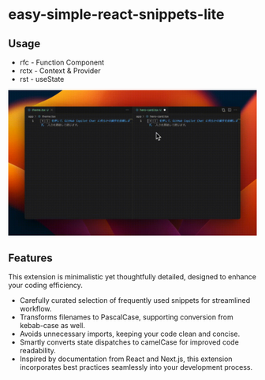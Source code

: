 # easy-simple-react-snippets-lite

## Usage

- rfc - Function Component
- rctx - Context & Provider
- rst - useState

![](./images/demo.gif)

## Features

This extension is minimalistic yet thoughtfully detailed, designed to enhance your coding efficiency.

- Carefully curated selection of frequently used snippets for streamlined workflow.
- Transforms filenames to PascalCase, supporting conversion from kebab-case as well.
- Avoids unnecessary imports, keeping your code clean and concise.
- Smartly converts state dispatches to camelCase for improved code readability.
- Inspired by documentation from React and Next.js, this extension incorporates best practices seamlessly into your development process.
